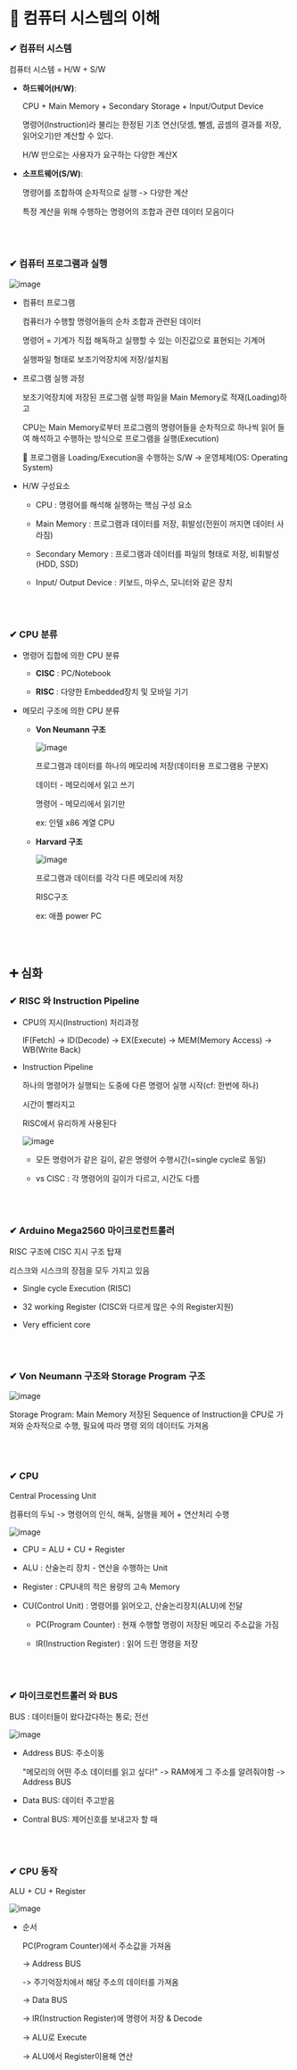 # 📙 컴퓨터 시스템의 이해

### ✔ 컴퓨터 시스템

컴퓨터 시스템 = H/W + S/W

- **하드웨어(H/W)**:

    CPU + Main Memory + Secondary Storage + Input/Output Device

    명령어(Instruction)라 불리는 한정된 기초 연산(덧셈, 뺄셈, 곱셈의 결과를 저장, 읽어오기)만 계산할 수 있다.

    H/W 만으로는 사용자가 요구하는 다양한 계산X

- **소프트웨어(S/W)**:

    명령어를 조합하여 순차적으로 실행 -> 다양한 계산

    특정 계산을 위해 수행하는 명령어의 조합과 관련 데이터 모음이다
<br>
<br>

### ✔ 컴퓨터 프로그램과 실행

![image](https://user-images.githubusercontent.com/54584063/84085428-8b3e1b00-aa20-11ea-90d3-26d3bce99427.png)

- 컴퓨터 프로그램

    컴퓨터가 수행할 명령어들의 순차 조합과 관련된 데이터

    명령어 = 기계가 직접 해독하고 실행할 수 있는 이진값으로 표현되는 기계어

    실행파일 형태로 보조기억장치에 저장/설치됨

- 프로그램 실행 과정

    보조기억장치에 저장된 프로그램 실행 파일을 Main Memory로 적재(Loading)하고

    CPU는 Main Memory로부터 프로그램의 명령어들을 순차적으로 하나씩 읽어 들여 해석하고
    수행하는 방식으로 프로그램을 실행(Execution)

    🔎 프로그램을 Loading/Execution을 수행하는 S/W -> 운영체제(OS: Operating System)


- H/W 구성요소

    - CPU : 명령어를 해석해 실행하는 핵심 구성 요소

    - Main Memory : 프로그램과 데이터를 저장, 휘발성(전원이 꺼지면 데이터 사라짐)

    - Secondary Memory : 프로그램과 데이터를 파일의 형태로 저장, 비휘발성(HDD, SSD)

    - Input/ Output Device : 키보드, 마우스, 모니터와 같은 장치

<br>
<br>

### ✔ CPU 분류

- 명령어 집합에 의한 CPU 분류

    - **CISC** : PC/Notebook

    - **RISC** : 다양한 Embedded장치 및 모바일 기기

- 메모리 구조에 의한 CPU 분류

    - **Von Neumann 구조**

        ![image](https://user-images.githubusercontent.com/54584063/84087644-8a5bb800-aa25-11ea-8c05-66f93922473f.png)
    
        프로그램과 데이터를 하나의 메모리에 저장(데이터용 프로그램용 구분X)

        데이터 - 메모리에서 읽고 쓰기

        명령어 - 메모리에서 읽기만

        ex: 인텔 x86 계열 CPU 

    - **Harvard 구조**

        ![image](https://user-images.githubusercontent.com/54584063/84087676-9ba4c480-aa25-11ea-9abf-b3e462668a9a.png)

        프로그램과 데이터를 각각 다른 메모리에 저장

        RISC구조

        ex: 애플 power PC



<br>
<br>

## ➕ 심화

### ✔ RISC 와 Instruction Pipeline

- CPU의 지시(Instruction) 처리과정

    IF(Fetch) -> ID(Decode) -> EX(Execute) -> MEM(Memory Access) -> WB(Write Back)

- Instruction Pipeline

    하나의 명령어가 실행되는 도중에 다른 명령어 실행 시작(cf: 한번에 하나)

    시간이 빨라지고

    RISC에서 유리하게 사용된다

    ![image](https://user-images.githubusercontent.com/54584063/84087098-621f8980-aa24-11ea-9b77-6a627ec5d9f6.png)

    - 모든 명령어가 같은 길이, 같은 명령어 수행시간(=single cycle로 동일)

    - vs CISC : 각 명령어의 길이가 다르고, 시간도 다름

<br>
<br>

### ✔ Arduino Mega2560 마이크로컨트롤러

RISC 구조에 CISC 지시 구조 탑재

리스크와 시스크의 장점을 모두 가지고 있음

- Single cycle Execution (RISC)

- 32 working Register  (CISC와 다르게 많은 수의 Register지원)

- Very efficient core




<br>
<br>

### ✔ Von Neumann 구조와 Storage Program 구조

![image](https://user-images.githubusercontent.com/54584063/84087744-c0993780-aa25-11ea-9112-3ce80befaf35.png)

Storage Program: Main Memory 저장된 Sequence of Instruction을 CPU로 가져와 순차적으로 수행, 필요에 따라 명령 외의
데이터도 가져옴

<br>
<br>

### ✔ CPU

Central Processing Unit

컴퓨터의 두뇌 -> 명령어의 인식, 해독, 실행을 제어 + 연산처리 수행

![image](https://user-images.githubusercontent.com/54584063/84088083-ad3a9c00-aa26-11ea-80e7-2fd84148b947.png)

- CPU = ALU + CU + Register

- ALU : 산술논리 장치 - 연산을 수행하는 Unit

- Register : CPU내의 적은 용량의 고속 Memory

- CU(Control Unit) : 명령어를 읽어오고, 산술논리장치(ALU)에 전달

    - PC(Program Counter) : 현재 수행할 명령이 저장된 메모리 주소값을 가짐

    - IR(Instruction Register) : 읽어 드린 명령을 저장


<br>
<br>

### ✔ 마이크로컨트롤러 와 BUS

BUS : 데이터들이 왔다갔다하는 통로; 전선

![image](https://user-images.githubusercontent.com/54584063/84088591-d3147080-aa27-11ea-860a-8fd76c2ca526.png)

- Address BUS: 주소이동

    "메모리의 어떤 주소 데이터를 읽고 싶다!" -> RAM에게 그 주소를 알려줘야함 -> Address BUS

- Data BUS: 데이터 주고받음

- Contral BUS: 제어신호를 보내고자 할 때


<br>
<br>

### ✔ CPU 동작

ALU + CU + Register

![image](https://user-images.githubusercontent.com/54584063/84088978-c8a6a680-aa28-11ea-9ad2-178942b98c26.png)

- 순서

    PC(Program Counter)에서 주소값을 가져옴 

    -> Address BUS 

    -> 주기억장치에서 해당 주소의 데이터를 가져옴 

    -> Data BUS 

    -> IR(Instruction Register)에 명령어 저장 & Decode

    -> ALU로 Execute

    -> ALU에서 Register이용해 연산



